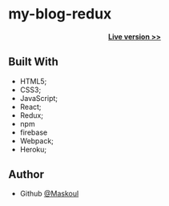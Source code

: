 # my-blog-redux

<h4 align="center"><a href="https://blooming-hamlet-26925.herokuapp.com/">Live version >></a></h4>


## Built With

- HTML5;
- CSS3;
- JavaScript;
- React;
- Redux;
- npm
- firebase
- Webpack;
- Heroku;

## Author

- Github [@Maskoul](https://github.com/Maskoul)
